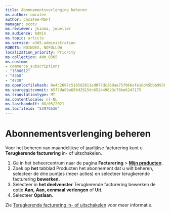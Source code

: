 ```yaml
---
title: Abonnementsverlenging beheren
ms.author: cmcatee
author: cmcatee-MSFT
manager: scotv
ms.reviewer: jkinma, jmueller
ms.audience: Admin
ms.topic: article
ms.service: o365-administration
ROBOTS: NOINDEX, NOFOLLOW
localization_priority: Priority
ms.collection: Adm_O365
ms.custom:
- commerce_subscriptions
- "1500012"
- "4568"
- "4730"
ms.openlocfilehash: 0e4c2607c5105d2811ed077dc269ae75f066efe1dd45bbb9936b2336a370a052
ms.sourcegitcommit: b5f7da89a650d2915dc652449623c78be6247175
ms.translationtype: MT
ms.contentlocale: nl-NL
ms.lasthandoff: 08/05/2021
ms.locfileid: "53976536"
---
```

# <a name="manage-subscription-renewal"></a>Abonnementsverlenging beheren

Voor het beheren van maandelijkse of jaarlijkse facturering kunt u **Terugkerende facturering** in- of uitschakelen.

1. Ga in het beheercentrum naar de pagina **Facturering** > **[Mijn producten](https://go.microsoft.com/fwlink/p/?linkid=842054)**.
2. Zoek op **het** tabblad Producten het abonnement dat u wilt beheren, selecteer de drie puntjes (meer acties) en selecteer terugkerende facturering **bewerken.**
3. Selecteer in **het deelvenster** Terugkerende facturering bewerken de optie **Aan,** **Aan, eenmaal verlengen** of **Uit.**
4. Selecteer **Opslaan**.

Zie [Terugkerende facturering in- of uitschakelen](/microsoft-365/commerce/subscriptions/renew-your-subscription#turn-recurring-billing-off-or-on) voor meer informatie.

